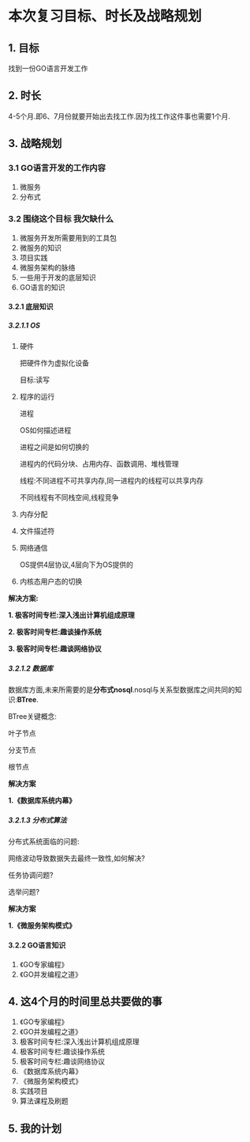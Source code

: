 # 本次复习目标、时长及战略规划

## 1. 目标

找到一份GO语言开发工作

## 2. 时长

4-5个月.即6、7月份就要开始出去找工作.因为找工作这件事也需要1个月.

## 3. 战略规划

### 3.1 GO语言开发的工作内容

1. 微服务 
2. 分布式

### 3.2 围绕这个目标 我欠缺什么

1. 微服务开发所需要用到的工具包
2. 微服务的知识
3. 项目实践
4. 微服务架构的脉络
5. 一些用于开发的底层知识 
6. GO语言的知识

#### 3.2.1 底层知识
	
##### 3.2.1.1 OS

1. 硬件 
	
	把硬件作为虚拟化设备
	
	目标:读写
	
2. 程序的运行 
	
	进程
		
	OS如何描述进程
		
	进程之间是如何切换的
		
	进程内的代码分块、占用内存、函数调用、堆栈管理
		
	线程:不同进程不可共享内存,同一进程内的线程可以共享内存
		
	不同线程有不同栈空间,线程竞争
	
3. 内存分配
	
4. 文件描述符
	
5. 网络通信
	
	OS提供4层协议,4层向下为OS提供的
	
6. 内核态用户态的切换
	
**解决方案:**
	
**1. 极客时间专栏:深入浅出计算机组成原理**
	
**2. 极客时间专栏:趣谈操作系统**
	
**3. 极客时间专栏:趣谈网络协议**
	
##### 3.2.1.2 数据库

数据库方面,未来所需要的是**分布式nosql**.nosql与关系型数据库之间共同的知识:**BTree**.
	
BTree关键概念:
	
叶子节点
	
分支节点
	
根节点
	
**解决方案**
	
**1.《数据库系统内幕》**
	
##### 3.2.1.3 分布式算法

分布式系统面临的问题:
	
网络波动导致数据失去最终一致性,如何解决?
	
任务协调问题?
	
选举问题?
	
**解决方案**
	
**1.《微服务架构模式》**

#### 3.2.2 GO语言知识

1. 《GO专家编程》
2. 《GO并发编程之道》

## 4. 这4个月的时间里总共要做的事

1. 《GO专家编程》
2. 《GO并发编程之道》
3. 极客时间专栏:深入浅出计算机组成原理
4. 极客时间专栏:趣谈操作系统
5. 极客时间专栏:趣谈网络协议
6. 《数据库系统内幕》
7. 《微服务架构模式》
8. 实践项目
9. 算法课程及刷题

## 5. 我的计划
		
	